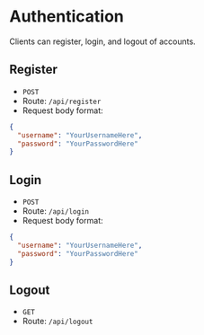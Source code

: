 # Authentication

Clients can register, login, and logout of accounts.

## Register
* ``POST``
* Route: ``/api/register``
* Request body format:
```json
{
  "username": "YourUsernameHere",
  "password": "YourPasswordHere"
}
```

## Login
* ``POST``
* Route: ``/api/login``
* Request body format:
```json
{
  "username": "YourUsernameHere",
  "password": "YourPasswordHere"
}
```

## Logout
* ``GET``
* Route: ``/api/logout``